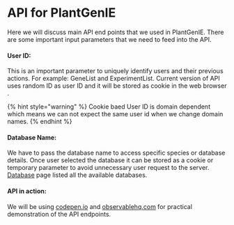 # API for PlantGenIE

Here we will discuss main API end points that we used in PlantGenIE. There are some important input parameters that we need to feed into the API.

#### User ID:

This is an important parameter to uniquely identify users and their previous actions. For example: GeneList and ExperimentList. Current version of API uses random ID as user ID and it will be stored as cookie in the web browser . 

{% hint style="warning" %}
Cookie baed User ID is domain dependent which means we can not expect the same user id when we change domain names.
{% endhint %}

#### Database Name:

We have to pass the database name to access specific species or database details. Once user selected the database it can be stored as a cookie or temporary parameter to avoid unnecessary user request  to the server.  [Database](https://app.gitbook.com/@geniesys/s/plantgenie-api/databases) page listed all the available databases. 

#### **API in action:**

We will be using [codepen.io](https://codepen.io/) and [observablehq.com](https://observablehq.com/) for practical demonstration of the API endpoints.

